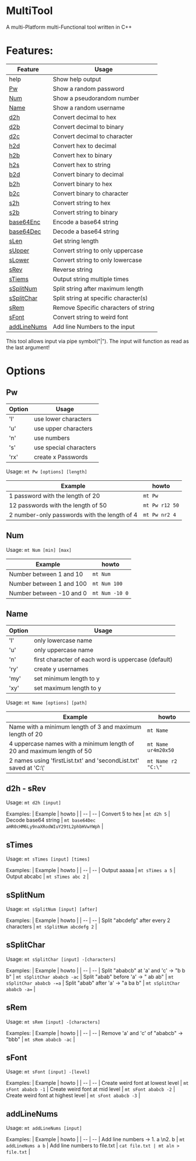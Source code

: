 # MultiTool
A multi-Platform multi-Functional tool written in C++

# Features:

| Feature | Usage |
| ------- | ----- |
 help | Show help output | 
 [Pw](#pw)   | Show a random password | 
 [Num](#num) | Show a pseudorandom number | 
 [Name](#name) | Show a random username | 
 [d2h](#d2h---srev) | Convert decimal to hex |  
 [d2b](#d2h---srev) | Convert decimal to binary | 
 [d2c](#d2h---srev) | Convert decimal to character | 
 [h2d](#d2h---srev) | Convert hex to decimal | 
 [h2b](#d2h---srev) | Convert hex to binary | 
 [h2s](#d2h---srev) | Convert hex to string | 
 [b2d](#d2h---srev) | Convert binary to decimal | 
 [b2h](#d2h---srev) | Convert binary to hex | 
 [b2c](#d2h---srev) | Convert binary to character | 
 [s2h](#d2h---srev) | Convert string to hex | 
 [s2b](#d2h---srev) | Convert string to binary | 
 [base64Enc](#d2h---srev) | Encode a base64 string | 
 [base64Dec](#d2h---srev) | Decode a base64 string | 
 [sLen](#d2h---srev) | Get string length |
 [sUpper](#d2h---srev) | Convert string to only uppercase |
 [sLower](#d2h---srev) | Convert string to only lowercase |
 [sRev](#d2h---srev) | Reverse string |
 [sTiems](#stimes) | Output string multiple times |
 [sSplitNum](#ssplitnum) | Split string after maximum length |
 [sSplitChar](#ssplitchar) | Split string at specific character(s) |
 [sRem](#srem) | Remove Specific characters of string |
 [sFont](#sfont) | Convert string to weird font |
 [addLineNums](#addlinenums) | Add line Numbers to the input |

This tool allows input via pipe symbol("|"). The input will function as read as the last argument!

# Options

## Pw
| Option | Usage |
| -- | -- |
 'l' | use lower characters | 
 'u' | use upper characters | 
 'n' | use numbers | 
 's' | use special characters | 
 'rx' | create x Passwords | 

Usage: 
    ```mt Pw [options] [length]```

| Example | howto |
| -- | -- |
 1 password with the length of 20 | ```mt Pw``` | 
 12 passwords with the length of 50 | ```mt Pw r12 50``` | 
 2 number-only passwords with the length of 4 | ```mt Pw nr2 4``` | 

## Num
Usage:
    ```mt Num [min] [max]```

| Example | howto |
| -- | -- |
 Number between 1 and 10 | ```mt Num``` | 
 Number between 1 and 100 | ```mt Num 100``` | 
 Number between -10 and 0 | ```mt Num -10 0``` | 

## Name
| Option | Usage |
| -- | -- |
 'l' | only lowercase name |
 'u' | only uppercase name |
 'n' | first character of each word is uppercase (default) |
 'ry'| create y usernames |
 'my' | set minimum length to y |
 'xy' | set maximum length to y |

Usage:
    ```mt Name [options] [path]```

| Example | howto |
| -- | -- |
 Name with a minimum length of 3 and maximum length of 20 |```mt Name```
 4 uppercase names with a minimum length of 20 and maximum length of 50 | ```mt Name ur4m20x50``` |
 2 names using 'firstList.txt' and 'secondList.txt' saved at 'C:\\' | ```mt Name r2 "C:\"``` |

## d2h - sRev
Usage: 
    ```mt d2h [input]```

Examples:
| Example | howto |
| -- | -- |
 Convert 5 to hex | ```mt d2h 5``` |
 Decode base64 string | ```mt base64Dec aHR0cHM6Ly9naXRodWIuY29tL2phbHVwYWph``` |

## sTimes
Usage:
    ```mt sTimes [input] [times]```

Examples:
| Example | howto |
| -- | -- |
 Output aaaaa | ```mt sTimes a 5``` |
 Output abcabc | ```mt sTimes abc 2``` |

## sSplitNum
Usage:
    ```mt sSplitNum [input] [after]```

Examples:
| Example | howto |
| -- | -- |
 Split "abcdefg" after every 2 characters | ```mt sSplitNum abcdefg 2``` |

## sSplitChar
Usage:
    ```mt sSplitChar [input] -[characters]```

Examples:
| Example | howto |
| -- | -- |
 Split "ababcb" at 'a' and 'c' -> "b b b" | ```mt sSplitChar ababcb -ac``` |
 Split "abab" before 'a' -> " ab ab" | ```mt sSplitChar ababcb -=a``` |
 Split "abab" after 'a' -> "a ba b" | ```mt sSplitChar ababcb -a=``` |

## sRem
Usage:
    ```mt sRem [input] -[characters]```

Examples:
| Example | howto |
| -- | -- |
 Remove 'a' and 'c' of "ababcb" -> "bbb" | ```mt sRem ababcb -ac``` |

## sFont
Usage:
    ```mt sFont [input] -[level]```

Examples:
| Example | howto |
| -- | -- |
 Create weird font at lowest level | ```mt sFont ababcb -1``` |
 Create weird font at mid level | ```mt sFont ababcb -2``` |
 Create weird font at highest level | ```mt sFont ababcb -3``` |

## addLineNums
Usage:
	```mt addLineNums [input]```
	
Examples:
| Example | howto |
| -- | -- |
 Add line numbers -> 1. a \n2. b | ```mt addLineNums a b``` |
 Add line numbers to file.txt | ```cat file.txt | mt aln > file.txt``` |
 